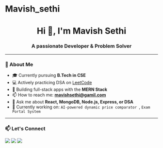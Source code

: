 # Mavish_sethi
<h1 align="center">Hi 👋, I'm Mavish Sethi</h1>
<h3 align="center">A passionate Developer & Problem Solver</h3>


---

### 🌱 About Me

- 🎓 Currently pursuing **B.Tech in CSE**
- 💻 Actively practicing DSA on [LeetCode](https://leetcode.com/u/Mavish_sethi/)
- 🚀 Building full-stack apps with the **MERN Stack**
- 📫 How to reach me: **mavishsethi@gamil.com**
- 💬 Ask me about **React, MongoDB, Node.js, Express, or DSA**
- 🔭 Currently working on: `AI-powered dynamic price comparator `, `Exam Portal System`

---


### 📫 Let's Connect

<p>
  <a href="https://www.linkedin.com/in/mavish-sethi/" target="_blank"><img src="https://img.shields.io/badge/LinkedIn-blue?style=for-the-badge&logo=linkedin&logoColor=white"/></a>
  <a href="mailto:mavishsethi@gmail.com"><img src="https://img.shields.io/badge/Email-D14836?style=for-the-badge&logo=gmail&logoColor=white"/></a>
  <a href="https://leetcode.com/u/Mavish_sethi/"><img src="https://img.shields.io/badge/LeetCode-FFA116?style=for-the-badge&logo=leetcode&logoColor=black"/></a>
</p>

